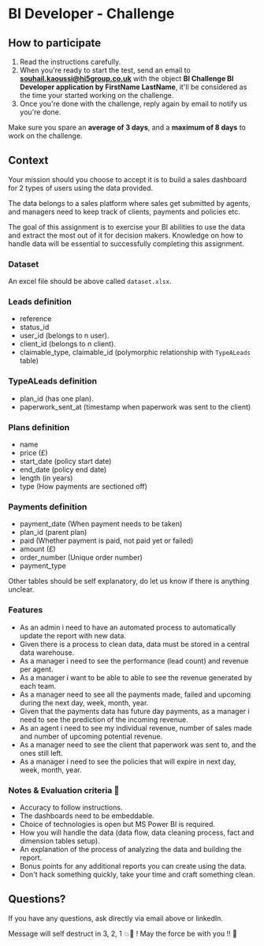 # BI Developer - Challenge

## How to participate

1. Read the instructions carefully.
2. When you're ready to start the test, send an email to **souhail.kaoussi@hi5group.co.uk** with the object **BI Challenge BI Developer application by FirstName LastName**, it'll be considered as the time your started working on the challenge.
3. Once you're done with the challenge, reply again by email to notify us you're done.

Make sure you spare an **average of 3 days**, and a **maximum of 8 days** to work on the challenge.

## Context

Your mission should you choose to accept it is to build a sales dashboard for 2 types of users using the data provided.

The data belongs to a sales platform where sales get submitted by agents, and managers need to keep track of clients, payments and policies etc.

The goal of this assignment is to exercise your BI abilities to use the data and extract the most out of it for decision makers. Knowledge on how to handle data will be essential to successfully completing this assignment.

### Dataset

An excel file should be above called `dataset.xlsx`.

### Leads definition

- reference
- status_id
- user_id (belongs to n user).
- client_id (belongs to n client).
- claimable_type, claimable_id (polymorphic relationship with `TypeALeads` table)

### TypeALeads definition

- plan_id (has one plan).
- paperwork_sent_at (timestamp when paperwork was sent to the client)

### Plans definition

- name
- price (£)
- start_date (policy start date)
- end_date (policy end date)
- length (in years)
- type (How payments are sectioned off)

### Payments definition

- payment_date (When payment needs to be taken)
- plan_id (parent plan)
- paid (Whether payment is paid, not paid yet or failed)
- amount (£)
- order_number (Unique order number)
- payment_type

Other tables should be self explanatory, do let us know if there is anything unclear.

### Features

- As an admin i need to have an automated process to automatically update the report with new data.
- Given there is a process to clean data, data must be stored in a central data warehouse.
- As a manager i need to see the performance (lead count) and revenue per agent.
- As a manager i want to be able to able to see the revenue generated by each team.
- As a manager need to see all the payments made, failed and upcoming during the next day, week, month, year.
- Given that the payments data has future day payments, as a manager i need to see the prediction of the incoming revenue.
- As an agent i need to see my individual revenue, number of sales made and number of upcoming potential revenue.
- As a manager need to see the client that paperwork was sent to, and the ones still left.
- As a manager i need to see the policies that will expire in next day, week, month, year.

### Notes & Evaluation criteria 🚨

- Accuracy to follow instructions.
- The dashboards need to be embeddable.
- Choice of technologies is open but MS Power BI is required.
- How you will handle the data (data flow, data cleaning process, fact and dimension tables setup).
- An explanation of the process of analyzing the data and building the report.
- Bonus points for any additional reports you can create using the data.
- Don't hack something quickly, take your time and craft something clean.

## Questions?

If you have any questions, ask directly via email above or linkedIn.

Message will self destruct in 3, 2, 1 💥🧨 ! May the force be with you !! 🖖
